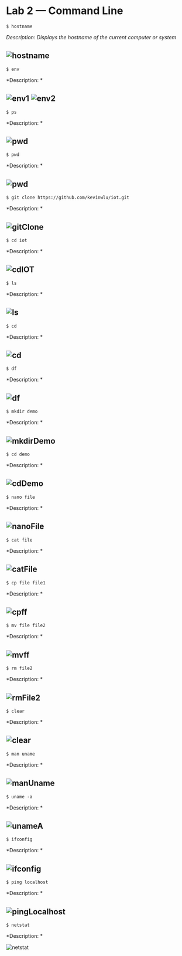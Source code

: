 # Lab 2 — Command Line

`$ hostname`

*Description: Displays the hostname of the current computer or system*

![hostname](img/hostname.png)
---
`$ env`

*Description: *

![env1](img/env1.png)
![env2](img/env2.png)
---
`$ ps`

*Description: *

![pwd](img/ps.png)
---
`$ pwd`

*Description: *

![pwd](img/pwd.png)
---
`$ git clone https://github.com/kevinwlu/iot.git`

*Description: *

![gitClone](img/gitClone.png)
---
`$ cd iot`

*Description: *

![cdIOT](img/cdIOT.png)
---
`$ ls`

*Description: *

![ls](img/ls.png)
---
`$ cd`

*Description: *

![cd](img/cd.png)
---
`$ df`

*Description: *

![df](img/df.png)
---
`$ mkdir demo`

*Description: *

![mkdirDemo](img/mkdirDemo.png)
---
`$ cd demo`

*Description: *

![cdDemo](img/cdDemo.png)
---
`$ nano file`

*Description: *

![nanoFile](img/nanoFile.png)
---
`$ cat file`

*Description: *

![catFile](img/catFile.png)
---
`$ cp file file1`

*Description: *

![cpff](img/cpff.png)
---
`$ mv file file2`

*Description: *

![mvff](img/mvff.png)
---
`$ rm file2`

*Description: *

![rmFile2](img/rmFile2.png)
---
`$ clear`

*Description: *

![clear](img/clear.png)
---
`$ man uname`

*Description: *

![manUname](img/manUname.png)
---
`$ uname -a`

*Description: *

![unameA](img/unameA.png)
---
`$ ifconfig`

*Description: *

![ifconfig](img/ifconfig.png)
---
`$ ping localhost`

*Description: *

![pingLocalhost](img/pingLocalhost.png)
---
`$ netstat`

*Description: *

![netstat](img/netstat.png)
